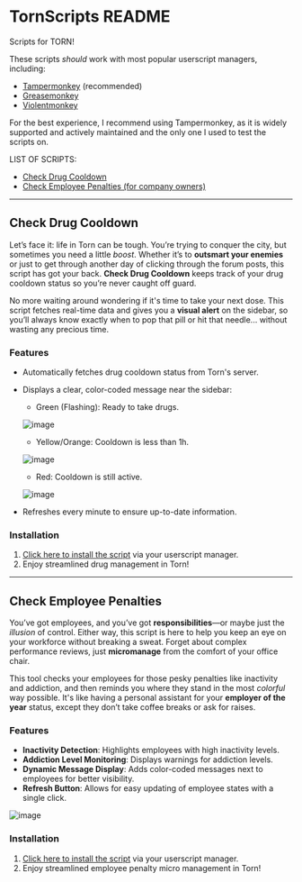 # TornScripts README
Scripts for TORN!

These scripts _should_ work with most popular userscript managers, including:

  - [Tampermonkey](https://www.tampermonkey.net/) (recommended)
  - [Greasemonkey](https://addons.mozilla.org/en-US/firefox/addon/greasemonkey/)
  - [Violentmonkey](https://violentmonkey.github.io/)

For the best experience, I recommend using Tampermonkey, as it is widely supported and actively maintained and the only one I used to test the scripts on.

LIST OF SCRIPTS:
- [Check Drug Cooldown](#check-drug-cooldown)
- [Check Employee Penalties (for company owners)](#check-employee-penalties)
  
_______
## Check Drug Cooldown

Let’s face it: life in Torn can be tough. You’re trying to conquer the city, but sometimes you need a little *boost*. Whether it’s to **outsmart your enemies** or just to get through another day of clicking through the forum posts, this script has got your back. **Check Drug Cooldown** keeps track of your drug cooldown status so you’re never caught off guard.

No more waiting around wondering if it's time to take your next dose. This script fetches real-time data and gives you a **visual alert** on the sidebar, so you’ll always know exactly when to pop that pill or hit that needle... without wasting any precious time.

### Features

  - Automatically fetches drug cooldown status from Torn's server.
  - Displays a clear, color-coded message near the sidebar:
    
    - Green (Flashing): Ready to take drugs.
      
    ![image](https://github.com/user-attachments/assets/a83fe944-967d-49a7-a7b8-f2b6f5b7b52a)

    - Yellow/Orange: Cooldown is less than 1h.
      
    ![image](https://github.com/user-attachments/assets/93b5f4a7-6128-4614-bd2a-8423bafb7481)

    - Red: Cooldown is still active.
      
    ![image](https://github.com/user-attachments/assets/dffee9d0-0657-4833-8d79-540c57b8b53c)

  - Refreshes every minute to ensure up-to-date information.

### Installation

   1. [Click here to install the script](https://raw.githubusercontent.com/Liienn/TornScripts/main/check-drug-cooldown.user.js) via your userscript manager.
   2. Enjoy streamlined drug management in Torn!

______
## Check Employee Penalties

You’ve got employees, and you’ve got **responsibilities**—or maybe just the *illusion* of control. Either way, this script is here to help you keep an eye on your workforce without breaking a sweat. Forget about complex performance reviews, just **micromanage** from the comfort of your office chair. 

This tool checks your employees for those pesky penalties like inactivity and addiction, and then reminds you where they stand in the most *colorful* way possible. It's like having a personal assistant for your **employer of the year** status, except they don’t take coffee breaks or ask for raises.

### Features
  - **Inactivity Detection**: Highlights employees with high inactivity levels.
  - **Addiction Level Monitoring**: Displays warnings for addiction levels.
  - **Dynamic Message Display**: Adds color-coded messages next to employees for better visibility.
  - **Refresh Button**: Allows for easy updating of employee states with a single click.

![image](https://github.com/user-attachments/assets/d1e9441f-6af9-4579-81e7-469156f85b03)


### Installation

  1. [Click here to install the script](https://raw.githubusercontent.com/Liienn/TornScripts/main/employee-company-tool.user.js) via your userscript manager.
  2. Enjoy streamlined employee penalty micro management in Torn!
